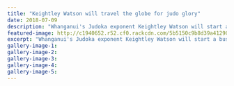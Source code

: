 ```yaml
---
title: "Keightley Watson will travel the globe for judo glory"
date: 2018-07-09
description: "Whanganui's Judoka exponent Keightley Watson will start a busy six months of competition & training..."
featured-image: http://c1940652.r52.cf0.rackcdn.com/5b5150c9b8d39a4129000715/Keightley--full-photo.gif
excerpt: "Whanganui's Judoka exponent Keightley Watson will start a busy six months of competition and training, first in Hong Kong on Saturday."
gallery-image-1: 
gallery-image-2: 
gallery-image-3: 
gallery-image-4: 
gallery-image-5: 
---
```


